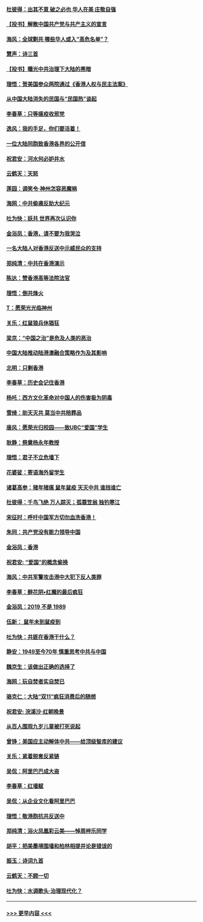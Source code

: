 #### [杜彼得：出其不意 破之必也 华人在美 庄敬自强](../pages/nsc993/n11679554.md?t=11261055) 
#### [【投书】解散中国共产党与共产主义的宣言](../pages/nsc993/n11679177.md?t=11261055) 
#### [海风：全球剿共 哪些华人或入“高危名单”？](../pages/nsc993/n11678617.md?t=11261055) 
#### [慧声：诗三首](../pages/nsc993/n11678848.md?t=11261055) 
#### [【投书】曝光中共治理下大陆的黑暗](../pages/nsc993/n11678674.md?t=11261055) 
#### [理悟：贺美国参众两院通过《香港人权与民主法案》](../pages/nsc993/n11678104.md?t=11261055) 
#### [从中国大陆消失的民国与“民国热”谈起](../pages/nsc993/n11678075.md?t=11261055) 
#### [李春草：只等瘟疫收邪党](../pages/nsc993/n11677308.md?t=11261055) 
#### [逸风：我的手足，你们要活着！](../pages/nsc993/n11676352.md?t=11261055) 
#### [一位大陆同胞致香港各界的公开信](../pages/nsc993/n11675761.md?t=11261055) 
#### [祝君安：河水何必妒井水](../pages/nsc993/n11675746.md?t=11261055) 
#### [云鹤天：天怒](../pages/nsc993/n11675718.md?t=11261055) 
#### [莲园：调笑令‧神州怎容恶魔祸](../pages/nsc993/n11675648.md?t=11261055) 
#### [海网：中共偷袭反助大纪元](../pages/nsc993/n11673515.md?t=11261055) 
#### [吐为快：妖共 世界再次认识你](../pages/nsc993/n11673506.md?t=11261055) 
#### [金浴凤：香港，请不要为我哭泣](../pages/nsc993/n11673248.md?t=11261055) 
#### [一名大陆人对香港反送中示威民众的支持](../pages/nsc993/n11672615.md?t=11261055) 
#### [郑纯清：中共在香港演示](../pages/nsc993/n11670539.md?t=11261055) 
#### [陈达：赞香港高等法院法官](../pages/nsc993/n11669542.md?t=11261055) 
#### [理悟：倒共烽火](../pages/nsc993/n11668844.md?t=11261055) 
#### [T：愿荣光光临神州](../pages/nsc993/n11668421.md?t=11261055) 
#### [关乐：红鼠狼兵休猖狂](../pages/nsc993/n11668378.md?t=11261055) 
#### [梁京：“中国之治”是危及人类的恶治](../pages/nsc993/n11668328.md?t=11261055) 
#### [中国大陆推动陆港澳融合策略作为及其影响](../pages/nsc993/n11668157.md?t=11261055) 
#### [北明：只剩香港](../pages/nsc993/n11668002.md?t=11261055) 
#### [李春草：历史会记住香港](../pages/nsc993/n11667927.md?t=11261055) 
#### [杨吒：西方文化革命对中国人的伤害极为阴毒](../pages/nsc993/n11664521.md?t=11261055) 
#### [雪绮：助天灭共 莫当中共陪葬品](../pages/nsc993/n11662650.md?t=11261055) 
#### [唐风：愿荣光归校园——致UBC“爱国”学生](../pages/nsc993/n11662194.md?t=11261055) 
#### [耿静：祭奠杨永年教授](../pages/nsc993/n11662514.md?t=11261055) 
#### [理悟：君子不立危墙下](../pages/nsc993/n11662172.md?t=11261055) 
#### [花婆娑：寄语海外留学生](../pages/nsc993/n11662121.md?t=11261055) 
#### [诸葛高参：猪年猪瘟 鼠年鼠疫 天灭中共 谁挡谁亡](../pages/nsc993/n11661980.md?t=11261055) 
#### [杜彼得：千鸟飞绝 万人踪灭；孤蓑笠翁 独钓寒江](../pages/nsc993/n11661170.md?t=11261055) 
#### [宋征时：呼吁中国军方切勿血洗香港！](../pages/nsc993/n11415318.md?t=11261055) 
#### [朱同：共产党没有能力领导中国](../pages/nsc993/n11660421.md?t=11261055) 
#### [金浴凤：香港](../pages/nsc993/n11660419.md?t=11261055) 
#### [祝君安: “爱国”的概念偷换](../pages/nsc993/n11659706.md?t=11261055) 
#### [海风：中共军警攻击港中大犯下反人类罪](../pages/nsc993/n11659632.md?t=11261055) 
#### [李春草：醉花阴•红魔的最后疯狂](../pages/nsc993/n11659287.md?t=11261055) 
#### [金浴凤：2019 不是 1989](../pages/nsc993/n11657663.md?t=11261055) 
#### [伍新： 鼠年未到鼠疫到](../pages/nsc993/n11655098.md?t=11261055) 
#### [吐为快：共匪在香港干什么？](../pages/nsc993/n11654891.md?t=11261055) 
#### [静安：1949至今70年 慎重思考中共与中国](../pages/nsc993/n11651244.md?t=11261055) 
#### [魏京生：该做出正确的选择了](../pages/nsc993/n11653084.md?t=11261055) 
#### [海网：玩自焚者实自焚已](../pages/nsc993/n11652423.md?t=11261055) 
#### [骆克仁：大陆“双11”疯狂消费后的随想](../pages/nsc993/n11652305.md?t=11261055) 
#### [祝君安: 浣溪沙·红朝晚景](../pages/nsc993/n11652258.md?t=11261055) 
#### [从百人围观九岁儿童被打死说起](../pages/nsc993/n11651030.md?t=11261055) 
#### [曾铮：美国应主动解体中共——给顶级智库的建议](../pages/nsc993/n11649888.md?t=11261055) 
#### [关乐：紧着脱套反紧链](../pages/nsc993/n11649069.md?t=11261055) 
#### [吴侃：阿里巴巴成大盗](../pages/nsc993/n11645523.md?t=11261055) 
#### [李春草：红墙赋](../pages/nsc993/n11646389.md?t=11261055) 
#### [吴侃：从企业文化看阿里巴巴](../pages/nsc993/n11645476.md?t=11261055) 
#### [理悟：敬港胞抗共反送中](../pages/nsc993/n11645466.md?t=11261055) 
#### [郑纯清：浴火凤凰彩云美——悼周梓乐同学](../pages/nsc993/n11645155.md?t=11261055) 
#### [胡平：把美墨境围墙和柏林相提并论是错误的](../pages/nsc993/n11645134.md?t=11261055) 
#### [振玉：诗词九首](../pages/nsc993/n11644081.md?t=11261055) 
#### [云鹤天：不顾一切](../pages/nsc993/n11643508.md?t=11261055) 
#### [吐为快：水调歌头·治理现代化？](../pages/nsc993/n11643485.md?t=11261055) 

----
#### [ >>> 更早内容 <<< ](../indexes/nsc993-earlier.md)
